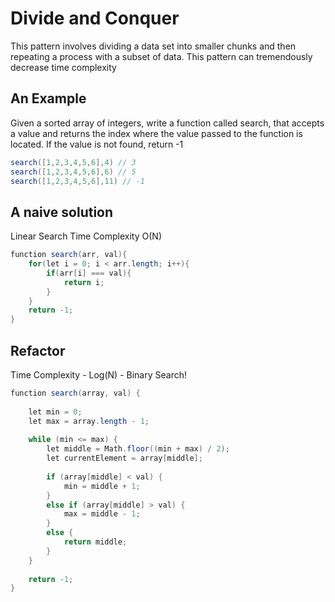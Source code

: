 # Divide and Conquer
This pattern involves dividing a data set into smaller chunks and then repeating a process with a subset of data. This pattern can tremendously decrease time complexity

## An Example
Given a sorted array of integers, write a function called search, that accepts a value and returns the index where the value passed to the function is located. If the value is not found, return -1
```cs
search([1,2,3,4,5,6],4) // 3
search([1,2,3,4,5,6],6) // 5
search([1,2,3,4,5,6],11) // -1
```

## A naive solution
Linear Search
Time Complexity O(N)
```cs
function search(arr, val){
    for(let i = 0; i < arr.length; i++){
        if(arr[i] === val){
            return i;
        }
    }
    return -1;
}
```

## Refactor
Time Complexity - Log(N) - Binary Search!
```cs
function search(array, val) {
 
    let min = 0;
    let max = array.length - 1;
 
    while (min <= max) {
        let middle = Math.floor((min + max) / 2);
        let currentElement = array[middle];
 
        if (array[middle] < val) {
            min = middle + 1;
        }
        else if (array[middle] > val) {
            max = middle - 1;
        }
        else {
            return middle;
        }
    }
 
    return -1;
}
```
